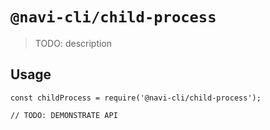 # `@navi-cli/child-process`

> TODO: description

## Usage

```
const childProcess = require('@navi-cli/child-process');

// TODO: DEMONSTRATE API
```
